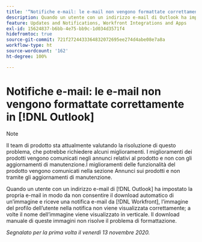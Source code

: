```yaml
---
title: '“Notifiche e-mail: le e-mail non vengono formattate correttamente in Outlook”'
description: Quando un utente con un indirizzo e-mail di Outlook ha impostato la propria e-mail in modo da non consentire il download automatico di un’immagine e riceve una notifica e-mail da  [!DNL Workfront], l’immagine del profilo dell’utente nella notifica non viene visualizzata correttamente; a volte il nome dell’immagine viene visualizzato in verticale. Il download manuale di queste immagini non risolve il problema di formattazione.
feature: Updates and Notifications, Workfront Integrations and Apps
exl-id: 15624837-b6bb-4e75-bb9c-1d034d3571f4
hidefromtoc: true
source-git-commit: 721f2724433364832072695ee274d4abe08e7a8a
workflow-type: ht
source-wordcount: '162'
ht-degree: 100%

---
```


# Notifiche e-mail: le e-mail non vengono formattate correttamente in [!DNL Outlook]

<!--Issue created by request-->

>[!NOTE]
>
>Il team di prodotto sta attualmente valutando la risoluzione di questo problema, che potrebbe richiedere alcuni miglioramenti. I miglioramenti dei prodotti vengono comunicati negli annunci relativi al prodotto e non con gli aggiornamenti di manutenzione.I miglioramenti delle funzionalità del prodotto vengono comunicati nella sezione Annunci sui prodotti e non tramite gli aggiornamenti di manutenzione.

Quando un utente con un indirizzo e-mail di [!DNL Outlook] ha impostato la propria e-mail in modo da non consentire il download automatico di un’immagine e riceve una notifica e-mail da [!DNL Workfront], l’immagine del profilo dell’utente nella notifica non viene visualizzata correttamente; a volte il nome dell’immagine viene visualizzato in verticale. Il download manuale di queste immagini non risolve il problema di formattazione.


_Segnalato per la prima volta il venerdì 13 novembre 2020._
